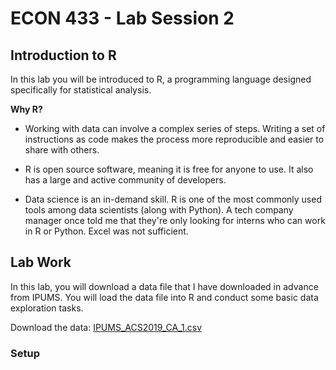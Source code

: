 # ECON 433 - Lab Session 2
## Introduction to R

In this lab you will be introduced to R, a programming language designed specifically for statistical analysis. 

**Why R?**

- Working with data can involve a complex series of steps. Writing a set of instructions as code makes the process more reproducible and easier to share with others. 

- R is open source software, meaning it is free for anyone to use. It also has a large and active community of developers.

- Data science is an in-demand skill. R is one of the most commonly used tools among data scientists (along with Python). A tech company manager once told me that they're only looking for interns who can work in R or Python. Excel was not sufficient. 

## Lab Work 

In this lab, you will download a data file that I have downloaded in advance from IPUMS. You will load the data file into R and conduct some basic data exploration tasks. 

Download the data: <a href="https://raw.githubusercontent.com/ed-kung/CSUN-Econ-433/main/data/IPUMS_CA/IPUMS_ACS2019_CA_1.csv" download>IPUMS_ACS2019_CA_1.csv</a>

### Setup 


